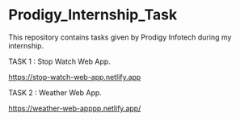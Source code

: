 # Prodigy_Internship_Task


This repository contains tasks given by Prodigy Infotech during my internship.





TASK 1 : Stop Watch Web App.

https://stop-watch-web-app.netlify.app





TASK 2 : Weather Web App.

https://weather-web-apppp.netlify.app/

